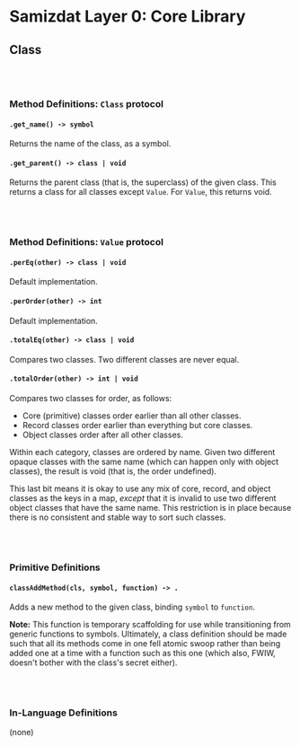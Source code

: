 Samizdat Layer 0: Core Library
==============================

Class
-----

<br><br>
### Method Definitions: `Class` protocol

#### `.get_name() -> symbol`

Returns the name of the class, as a symbol.

#### `.get_parent() -> class | void`

Returns the parent class (that is, the superclass) of the given class. This
returns a class for all classes except `Value`. For `Value`, this returns
void.


<br><br>
### Method Definitions: `Value` protocol

#### `.perEq(other) -> class | void`

Default implementation.

#### `.perOrder(other) -> int`

Default implementation.

#### `.totalEq(other) -> class | void`

Compares two classes. Two different classes are never equal.

#### `.totalOrder(other) -> int | void`

Compares two classes for order, as follows:

* Core (primitive) classes order earlier than all other classes.
* Record classes order earlier than everything but core classes.
* Object classes order after all other classes.

Within each category, classes are ordered by name. Given two different
opaque classes with the same name (which can happen only with object
classes), the result is void (that is, the order undefined).

This last bit means it is okay to use any mix of core, record, and
object classes as the keys in a map, *except* that it is invalid
to use two different object classes that have the same name. This
restriction is in place because there is no consistent and stable way
to sort such classes.


<br><br>
### Primitive Definitions

#### `classAddMethod(cls, symbol, function) -> .`

Adds a new method to the given class, binding `symbol` to `function`.

**Note:** This function is temporary scaffolding for use while transitioning
from generic functions to symbols. Ultimately, a class definition should
be made such that all its methods come in one fell atomic swoop rather than
being added one at a time with a function such as this one (which also, FWIW,
doesn't bother with the class's secret either).


<br><br>
### In-Language Definitions

(none)
